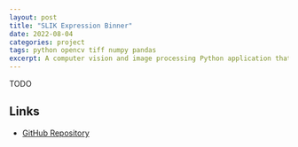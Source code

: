 ```yaml
---
layout: post
title: "SLIK Expression Binner"
date: 2022-08-04
categories: project
tags: python opencv tiff numpy pandas
excerpt: A computer vision and image processing Python application that I developed for use in Dr. David Hipfner's epithelial cancer lab. The application reads confocal microscopy images and determines whether the expression pattern of SLIK protein is consistent with cancerous growth.
---
```


TODO

## Links
- [GitHub Repository](https://github.com/ntonnes/slik-app)